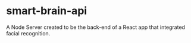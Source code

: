 # smart-brain-api

A Node Server created to be the back-end of a React app that integrated facial recognition. 
